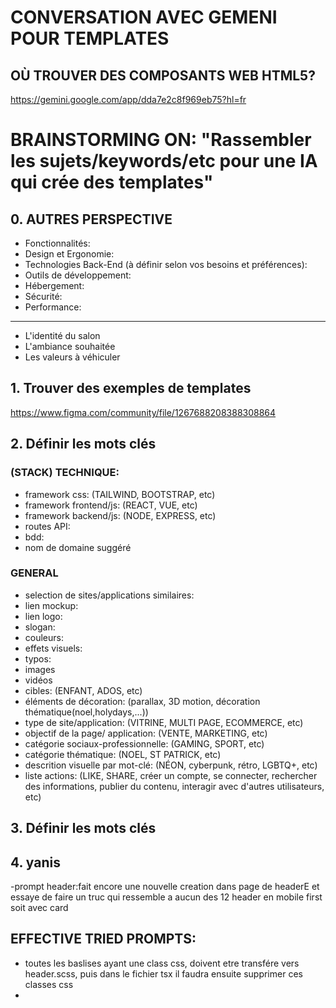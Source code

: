 # CONVERSATION AVEC GEMENI POUR TEMPLATES
##  OÙ TROUVER DES COMPOSANTS WEB HTML5?  
https://gemini.google.com/app/dda7e2c8f969eb75?hl=fr



# BRAINSTORMING ON: "Rassembler les sujets/keywords/etc pour une IA qui crée des templates"

## 0. AUTRES PERSPECTIVE
- Fonctionnalités:
- Design et Ergonomie:
- Technologies Back-End (à définir selon vos besoins et préférences):
- Outils de développement:
- Hébergement:
- Sécurité:
- Performance:
---
- L'identité du salon
- L'ambiance souhaitée
- Les valeurs à véhiculer







## 1. Trouver des exemples de templates
https://www.figma.com/community/file/1267688208388308864

## 2. Définir les mots clés
### (STACK) TECHNIQUE: 
- framework css: (TAILWIND, BOOTSTRAP, etc)
- framework frontend/js: (REACT, VUE, etc)
- framework backend/js: (NODE, EXPRESS, etc)
- routes API:
- bdd: 
- nom de domaine suggéré
### GENERAL
- selection de sites/applications similaires: 
- lien mockup: 
- lien logo: 
- slogan: 
- couleurs: 
- effets visuels: 
- typos: 
- images 
- vidéos 
- cibles: (ENFANT, ADOS, etc)
- éléments de décoration: (parallax, 3D motion, décoration thématique(noel,holydays,...))
- type de site/application: (VITRINE, MULTI PAGE, ECOMMERCE, etc)
- objectif de la page/ application: (VENTE, MARKETING, etc)
- catégorie sociaux-professionnelle: (GAMING, SPORT, etc)
- catégorie thématique: (NOEL, ST PATRICK, etc)
- descrition visuelle par mot-clé: (NÉON, cyberpunk, rétro, LGBTQ+, etc)
- liste actions: (LIKE, SHARE, créer un compte, se connecter, rechercher des informations, publier du contenu, interagir avec d'autres utilisateurs, etc)


## 3. Définir les mots clés


## 4. yanis

-prompt header:fait encore une nouvelle creation dans page de headerE et essaye de faire un truc qui ressemble a aucun des 12 header en mobile first soit avec card


## EFFECTIVE TRIED PROMPTS:

- toutes les baslises ayant une class css, doivent etre transfére vers header.scss, puis dans le fichier tsx il faudra ensuite supprimer ces classes css
- 


